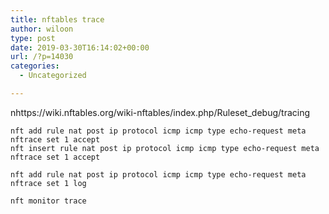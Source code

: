 ```yaml
---
title: nftables trace
author: wiloon
type: post
date: 2019-03-30T16:14:02+00:00
url: /?p=14030
categories:
  - Uncategorized

---
```

nhttps://wiki.nftables.org/wiki-nftables/index.php/Ruleset_debug/tracing

```bashnft add rule nat post ip saddr 192.168.60.0/24 meta nftrace set 1 oif wlp3s0 masquerade
nft add rule nat post ip protocol icmp icmp type echo-request meta nftrace set 1 accept
nft insert rule nat post ip protocol icmp icmp type echo-request meta nftrace set 1 accept

nft add rule nat post ip protocol icmp icmp type echo-request meta nftrace set 1 log

nft monitor trace
```